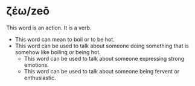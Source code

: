 # ζέω/zeō
This word is an action. It is a verb.

* This word can mean to boil or to be hot.
* This word can be used to talk about someone doing something that is somehow like boiling or being hot.
    * This word can be used to talk about someone expressing strong emotions.
    * This word can be used to talk about someone being fervent or enthusiastic. 
